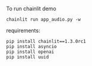 To run chainlit demo
```
chainlit run app_audio.py -w
```
requirements:
```
pip install chainlit==1.3.0rc1
pip install asyncio
pip install openai
pip install uuid
```

